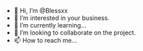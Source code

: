 - 👋 Hi, I’m @Blessxx
- 👀 I’m interested in your business.
- 🌱 I’m currently learning...
- 💞️ I’m looking to collaborate on the project. 
- 📫 How to reach me...

<!---
Blessxx/Blessxx is a ✨ special ✨ repository because its `README.md` (this file) appears on your GitHub profile.
You can click the Preview link to take a look at your changes.
--->
